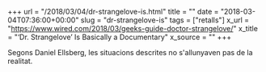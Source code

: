 +++
url = "/2018/03/04/dr-strangelove-is.html"
title = ""
date = "2018-03-04T07:36:00+00:00"
slug = "dr-strangelove-is"
tags = ["retalls"]
x_url = "https://www.wired.com/2018/03/geeks-guide-doctor-strangelove/"
x_title = "‘Dr. Strangelove’ Is Basically a Documentary"
x_source = ""
+++


Segons Daniel Ellsberg, les situacions descrites no s'allunyaven pas de la realitat.

